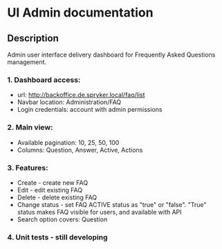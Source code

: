 # UI Admin documentation

## Description
Admin user interface delivery dashboard for Frequently Asked Questions management.

### 1. Dashboard access:
* url: http://backoffice.de.spryker.local/faq/list
* Navbar location: Administration/FAQ
* Login credentials: account with admin permissions

### 2. Main view:
* Available pagination: 10, 25, 50, 100
* Columns: Question, Answer, Active, Actions

### 3. Features:
* Create - create new FAQ
* Edit - edit existing FAQ
* Delete - delete existing FAQ
* Change status - set FAQ ACTIVE status as "true" or "false". "True" status makes FAQ visible for users, and available with API
* Search option covers: Question

### 4. Unit tests - still developing
